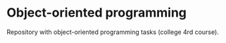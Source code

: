 # Object-oriented programming

Repository with object-oriented programming tasks (college 4rd course).
